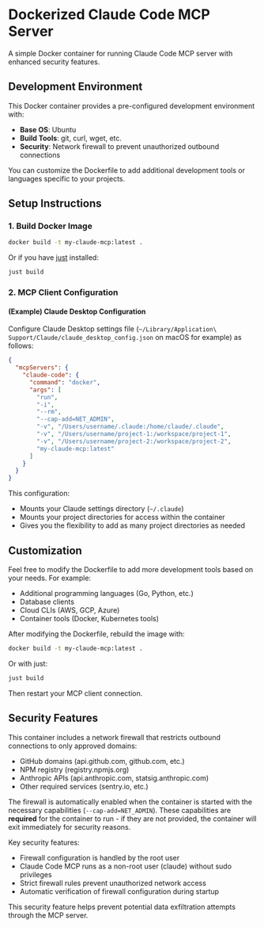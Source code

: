 # Dockerized Claude Code MCP Server

A simple Docker container for running Claude Code MCP server with enhanced security features.

## Development Environment

This Docker container provides a pre-configured development environment with:

- **Base OS**: Ubuntu
- **Build Tools**: git, curl, wget, etc.
- **Security**: Network firewall to prevent unauthorized outbound connections

You can customize the Dockerfile to add additional development tools or languages specific to your projects.

## Setup Instructions

### 1. Build Docker Image

```bash
docker build -t my-claude-mcp:latest .
```

Or if you have [just](https://github.com/casey/just) installed:
```bash
just build
```

### 2. MCP Client Configuration

#### (Example) Claude Desktop Configuration

Configure Claude Desktop settings file (`~/Library/Application\ Support/Claude/claude_desktop_config.json` on macOS for example) as follows:

```json
{
  "mcpServers": {
    "claude-code": {
      "command": "docker",
      "args": [
        "run",
        "-i",
        "--rm",
        "--cap-add=NET_ADMIN",
        "-v", "/Users/username/.claude:/home/claude/.claude",
        "-v", "/Users/username/project-1:/workspace/project-1",
        "-v", "/Users/username/project-2:/workspace/project-2",
        "my-claude-mcp:latest"
      ]
    }
  }
}
```

This configuration:
- Mounts your Claude settings directory (`~/.claude`)
- Mounts your project directories for access within the container
- Gives you the flexibility to add as many project directories as needed

## Customization

Feel free to modify the Dockerfile to add more development tools based on your needs. For example:

- Additional programming languages (Go, Python, etc.)
- Database clients
- Cloud CLIs (AWS, GCP, Azure)
- Container tools (Docker, Kubernetes tools)

After modifying the Dockerfile, rebuild the image with:
```bash
docker build -t my-claude-mcp:latest .
```

Or with just:
```bash
just build
```

Then restart your MCP client connection.

## Security Features

This container includes a network firewall that restricts outbound connections to only approved domains:

- GitHub domains (api.github.com, github.com, etc.)
- NPM registry (registry.npmjs.org)
- Anthropic APIs (api.anthropic.com, statsig.anthropic.com)
- Other required services (sentry.io, etc.)

The firewall is automatically enabled when the container is started with the necessary capabilities (`--cap-add=NET_ADMIN`). These capabilities are **required** for the container to run - if they are not provided, the container will exit immediately for security reasons.

Key security features:
- Firewall configuration is handled by the root user
- Claude Code MCP runs as a non-root user (claude) without sudo privileges
- Strict firewall rules prevent unauthorized network access
- Automatic verification of firewall configuration during startup

This security feature helps prevent potential data exfiltration attempts through the MCP server.
